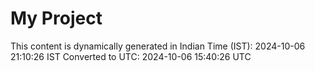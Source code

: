 # My Project

This content is dynamically generated in Indian Time (IST): 2024-10-06 21:10:26 IST
Converted to UTC: 2024-10-06 15:40:26 UTC
